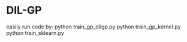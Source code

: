 # DIL-GP
easily run code by:
python train_gp_dilgp.py
python train_gp_kernel.py
python train_sklearn.py
